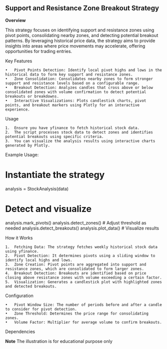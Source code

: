 
## Support and Resistance Zone Breakout Strategy

**Overview**

This strategy focuses on identifying support and resistance zones using pivot points, consolidating nearby zones, and detecting potential breakout patterns. By leveraging historical price data, the strategy aims to provide insights into areas where price movements may accelerate, offering opportunities for trading entries.

Key Features

	•	Pivot Points Detection: Identify local pivot highs and lows in the historical data to form key support and resistance zones.
	•	Zone Consolidation: Consolidates nearby zones to form stronger support and resistance levels based on a configurable range.
	•	Breakout Detection: Analyzes candles that cross above or below consolidated zones with volume confirmation to detect potential breakouts or breakdowns.
	•	Interactive Visualizations: Plots candlestick charts, pivot points, and breakout markers using Plotly for an interactive experience.

Usage

	1.	Ensure you have yfinance to fetch historical stock data.
	2.	The script processes stock data to detect zones and identifies potential breakouts using specific criteria.
	3.	You can visualize the analysis results using interactive charts generated by Plotly.

Example Usage:

# Instantiate the strategy
analysis = StockAnalysis(data)

# Detect and visualize
analysis.mark_pivots()
analysis.detect_zones()  # Adjust threshold as needed
analysis.detect_breakouts()
analysis.plot_data()  # Visualize results

How it Works

	1.	Fetching Data: The strategy fetches weekly historical stock data using yfinance.
	2.	Pivot Detection: It determines pivots using a sliding window to identify local highs and lows.
	3.	Zone Creation: Pivot points are aggregated into support and resistance zones, which are consolidated to form larger zones.
	4.	Breakout Detection: Breakouts are identified based on price closing above resistance zones with volume exceeding a certain factor.
	5.	Visualization: Generates a candlestick plot with highlighted zones and detected breakouts.

Configuration

	•	Pivot Window Size: The number of periods before and after a candle to consider for pivot detection.
	•	Zone Threshold: Determines the price range for consolidating zones.
	•	Volume Factor: Multiplier for average volume to confirm breakouts.

Dependencies

**Note** The illustration is for educational purpose only

